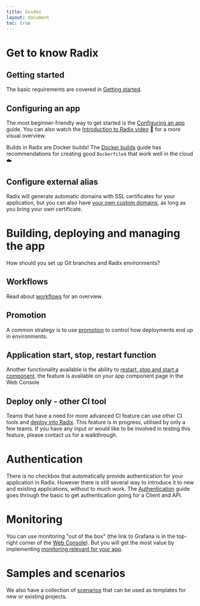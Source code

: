 ```yaml
---
title: Guides
layout: document
toc: true
---
```


# Get to know Radix

## Getting started

The basic requirements are covered in [Getting started](guides/getting-started/).

## Configuring an app

The most beginner-friendly way to get started is the [Configuring an app](guides/configure-an-app/) guide. You can also watch the [Introduction to Radix video](https://statoilsrm.sharepoint.com/portals/hub/_layouts/15/PointPublishing.aspx?app=video&p=p&chid=653b6223-6ef5-4e5b-8388-ca8c77da4c7a&vid=3a64412f-0227-489d-9fda-f5f9845aacae) 🎥 for a more visual overview.

Builds in Radix are Docker builds! The [Docker builds](guides/docker/) guide has recommendations for creating good `Dockerfile`s that work well in the cloud ☁️

## Configure external alias

Radix will generate automatic domains with SSL certificates for your application, but you can also have [your own custom domains](guides/external-alias), as long as you bring your own certificate.

# Building, deploying and managing the app

How should you set up Git branches and Radix environments?

## Workflows

Read about [workflows](guides/workflows/) for an overview. 

## Promotion

A common strategy is to use [promotion](guides/deployment-promotion) to control how deployments end up in environments.

## Application start, stop, restart function

Another functionality available is the ability to [restart, stop and start a component](guides/component-start-stop-restart/), the feature is available on your app component page in the Web Console

## Deploy only - other CI tool

Teams that have a need for more advanced CI feature can use other CI tools and [deploy into Radix](guides/deploy-only). This feature is in progress, utilised by only a few teams. If you have any input or would like to be involved in testing this feature, please contact us for a walkthrough. 

# Authentication

There is no checkbox that automatically provide authentication for your application in Radix. However there is still several way to introduce it to new and existing applications, without to much work. The [Authentication](guides/authentication/) guide goes through the basic to get authentication going for a Client and API. 

# Monitoring

You can use monitoring "out of the box" (the link to Grafana is in the top-right corner of the [Web Console](https://console.radix.equinor.com)). But you will get the most value by implementing [monitoring relevant for your app](guides/monitoring).

# Samples and scenarios

We also have a collection of [scenarios](guides/scenarios/) that can be used as templates for new or existing projects.
